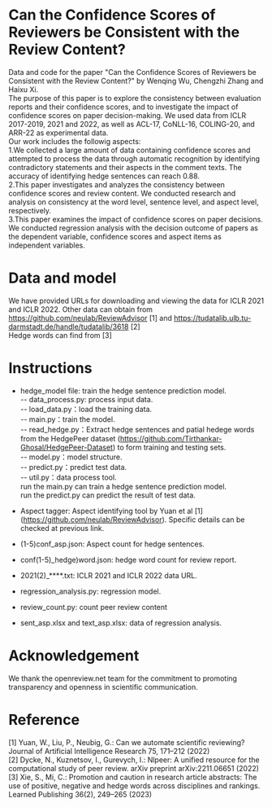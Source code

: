 # Can the Confidence Scores of Reviewers be Consistent with the Review Content?
Data and code for the paper "Can the Confidence Scores of Reviewers be Consistent with the Review Content?" by Wenqing Wu, Chengzhi Zhang and Haixu Xi. <br>
The purpose of this paper is to explore the consistency between evaluation reports and their confidence scores, and to investigate the impact of confidence scores on paper decision-making. We used data from ICLR 2017-2019, 2021 and 2022, as well as ACL-17, CoNLL-16, COLING-20, and ARR-22 as experimental data.<br>
Our work includes the followig aspects:<br>
1.We collected a large amount of data containing confidence scores and attempted to process the data through automatic recognition by identifying contradictory statements and their aspects in the comment texts. The accuracy of identifying hedge sentences can reach 0.88. <br>
2.This paper investigates and analyzes the consistency between confidence scores and review content. We conducted research and analysis on consistency at the word level, sentence level, and aspect level, respectively. <br>
3.This paper examines the impact of confidence scores on paper decisions. We conducted regression analysis with the decision outcome of papers as the dependent variable, confidence scores and aspect items as independent variables.
# Data and model
We have provided URLs for downloading and viewing the data for ICLR 2021 and ICLR 2022. Other data can obtain from https://github.com/neulab/ReviewAdvisor [1] and https://tudatalib.ulb.tu-darmstadt.de/handle/tudatalib/3618 [2] <br> 
Hedge words can find from [3] <br>
# Instructions
- hedge_model file: train the hedge sentence prediction model.<br>
-- data_process.py: process input data.<br>
-- load_data.py：load the training data.<br>
-- main.py：train the model.<br>
-- read_hedge.py：Extract hedge sentences and patial hedege words from the HedgePeer dataset (https://github.com/Tirthankar-Ghosal/HedgePeer-Dataset) to form training and testing sets.<br>
-- model.py：model structure.<br>
-- predict.py：predict test data.<br>
-- util.py：data process tool.<br>
run the main.py can train a hedge sentence prediction model.<br>
run the predict.py can predict the result of test data.<br>
- Aspect tagger: Aspect identifying tool by Yuan et al [1] (https://github.com/neulab/ReviewAdvisor). Specific details can be checked at previous link.<br>

- (1-5)conf_asp.json: Aspect count for hedge sentences.<br>

- conf(1-5)_hedge)word.json: hedge word count for review report.<br>
- 2021(2)_****.txt: ICLR 2021 and ICLR 2022 data URL.
- regression_analysis.py: regression model. <br>

- review_count.py: count peer review content<br>

- sent_asp.xlsx and text_asp.xlsx: data of regression analysis.
# Acknowledgement
We thank the openreview.net team for the commitment to promoting transparency and openness in scientific communication.
# Reference
[1] Yuan, W., Liu, P., Neubig, G.: Can we automate scientific reviewing? Journal of Artificial Intelligence Research 75, 171–212 (2022) <br>
[2] Dycke, N., Kuznetsov, I., Gurevych, I.: Nlpeer: A unified resource for the computational study of peer review. arXiv preprint arXiv:2211.06651 (2022) <br>
[3] Xie, S., Mi, C.: Promotion and caution in research article abstracts: The use of positive, negative and hedge words across disciplines and rankings. Learned Publishing 36(2), 249–265 (2023)
